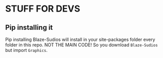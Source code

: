 # STUFF FOR DEVS

## Pip installing it

Pip installing Blaze-Sudios will install in your site-packages folder every folder in this repo. NOT THE MAIN CODE! So you download `Blaze-Sudios` but import `Graphics`.